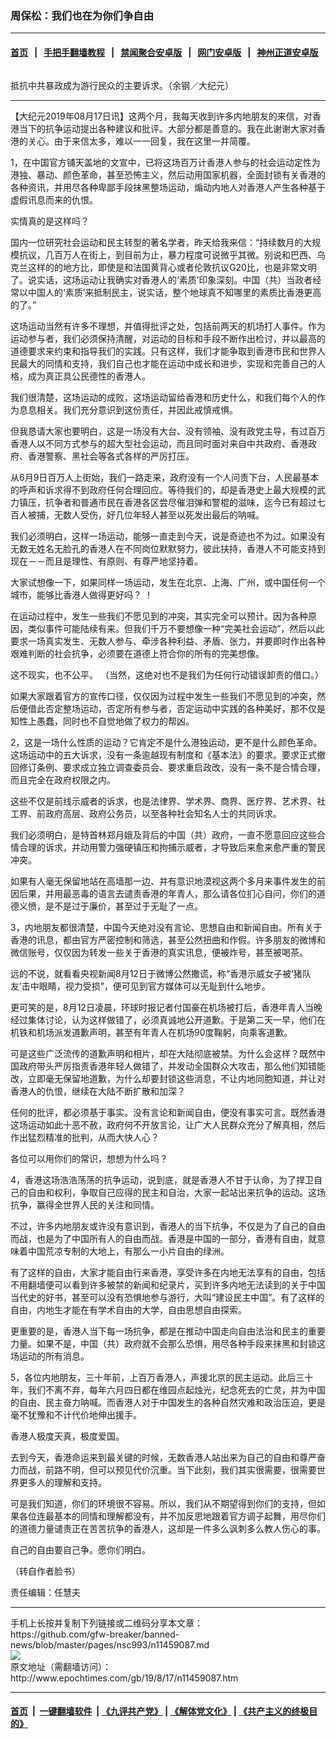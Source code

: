 ### 周保松：我们也在为你们争自由
------------------------

#### [首页](https://github.com/gfw-breaker/banned-news/blob/master/README.md) &nbsp;&nbsp;|&nbsp;&nbsp; [手把手翻墙教程](https://github.com/gfw-breaker/guides/wiki) &nbsp;&nbsp;|&nbsp;&nbsp; [禁闻聚合安卓版](https://github.com/gfw-breaker/bn-android) &nbsp;&nbsp;|&nbsp;&nbsp; [网门安卓版](https://github.com/oGate2/oGate) &nbsp;&nbsp;|&nbsp;&nbsp; [神州正道安卓版](https://github.com/SzzdOgate/update) 



<div><img alt="" class="aligncenter wp-post-image" src="http://i.epochtimes.com/assets/uploads/2019/08/DSC00976-2-600x400.jpg"/>
<div class="red16 caption">
 <p>
  抵抗中共暴政成为游行民众的主要诉求。（余钢／大纪元）
 </p>
</div>
</div><hr/><div><p>
 【大纪元2019年08月17日讯】这两个月，我每天收到许多内地朋友的来信，对香港当下的抗争运动提出各种建议和批评。大部分都是善意的。我在此谢谢大家对香港的关心。由于来信太多，难以一一回复，我在这里一并简覆。
</p>
<p>
 1，在中国官方铺天盖地的文宣中，已将这场百万计香港人参与的社会运动定性为港独、暴动、颜色革命，甚至恐怖主义，然后动用国家机器，全面封锁有关香港的各种资讯，并用尽各种卑鄙手段抹黑整场运动，煽动内地人对香港人产生各种基于虚假讯息而来的仇恨。
</p>
<p>
 实情真的是这样吗？
</p>
<p>
 国内一位研究社会运动和民主转型的著名学者，昨天给我来信：“持续数月的大规模抗议，几百万人在街上，到目前为止，暴力程度可说微乎其微。别说和巴西、乌克兰这样的的地方比，即使是和法国黄背心或者伦敦抗议G20比，也是非常文明了。说实话，这场运动让我确实对香港人的‘素质’印象深刻。中国（共）当政者经常以中国人的‘素质’来抵制民主，说实话，整个地球真不知哪里的素质比香港更高的了。”
</p>
<p>
 这场运动当然有许多不理想，并值得批评之处，包括前两天的机场打人事件。作为运动参与者，我们必须保持清醒，对运动的目标和手段不断作出检讨，并以最高的道德要求来约束和指导我们的实践。只有这样，我们才能争取到香港市民和世界人民最大的同情和支持，我们自己也才能在运动中成长和进步，实现和完善自己的人格，成为真正具公民德性的香港人。
</p>
<p>
 我们很清楚，这场运动的成败，这场运动留给香港和历史什么，和我们每个人的作为息息相关。我们充分意识到这份责任，并因此戒慎戒惧。
</p>
<p>
 但我恳请大家也要明白，这是一场没有大台、没有领袖、没有政党主导，有过百万香港人以不同方式参与的超大型社会运动，而且同时面对来自中共政府、香港政府、香港警察、黑社会等各式各样的严厉打压。
</p>
<p>
 从6月9日百万人上街始，我们一路走来，政府没有一个人问责下台，人民最基本的呼声和诉求得不到政府任何合理回应。等待我们的，却是香港史上最大规模的武力镇压，抗争者和普通市民在香港各区尝尽催泪弹和警棍的滋味，迄今已有超过七百人被捕，无数人受伤，好几位年轻人甚至以死发出最后的呐喊。
</p>
<p>
 我们必须明白，这样一场运动，能够一直走到今天，说是奇迹也不为过。如果没有无数无姓名无脸孔的香港人在不同岗位默默努力，彼此扶持，香港人不可能支持到现在－－而且是理性、有原则、有尊严地坚持着。
</p>
<p>
 大家试想像一下，如果同样一场运动，发生在北京、上海、广州，或中国任何一个城市，能够比香港人做得更好吗？ ！
</p>
<p>
 在运动过程中，发生一些我们不愿见到的冲突，其实完全可以预计。因为各种原因，类似事件可能陆续有来。但我们千万不要想像一种“完美社会运动”，然后以此要求一场真实发生、无数人参与、牵涉各种利益、矛盾、张力，并要即时作出各种艰难判断的社会抗争，必须要在道德上符合你的所有的完美想像。
</p>
<p>
 这不现实，也不公平。 （当然，这绝对也不是我们为任何行动错误卸责的借口。）
</p>
<p>
 如果大家跟着官方的宣传口径，仅仅因为过程中发生一些我们不愿见到的冲突，然后便借此否定整场运动，否定所有参与者，否定运动中实践的各种美好，那不仅是知性上愚蠢，同时也不自觉地做了权力的帮凶。
</p>
<p>
 2，这是一场什么性质的运动？它肯定不是什么港独运动，更不是什么颜色革命。这场运动中的五大诉求，没有一条逾越现有制度和《基本法》的要求。要求正式撤回修订条例、要求成立独立调查委员会、要求重启政改，没有一条不是合情合理，而且完全在政府权限之内。
</p>
<p>
 这些不仅是前线示威者的诉求，也是法律界、学术界、商界、医疗界、艺术界、社工界、前政府高层、政府公务员，以至各种社会知名人士的共同诉求。
</p>
<p>
 我们必须明白，是特首林郑月娥及背后的中国（共）政府，一直不愿意回应这些合情合理的诉求，并动用警力强硬镇压和拘捕示威者，才导致后来愈来愈严重的警民冲突。
</p>
<p>
 如果有人毫无保留地站在高墙那一边、并有意识地漠视这两个多月来事件发生的前因后果，并用最恶毒的语言去谴责香港的年青人，那么请各位扪心自问，你们的道德义愤，是不是过于廉价，甚至过于无耻了一点。
</p>
<p>
 3，内地朋友都很清楚，中国今天绝对没有言论、思想自由和新闻自由。所有关于香港的讯息，都由官方严密控制和筛选，甚至公然扭曲和作假。许多朋友的微博和微信账号，仅仅因为转发一些关于香港的真实讯息，便被炸号，甚至被喝茶。
</p>
<p>
 远的不说，就看看央视新闻8月12日于微博公然撒谎，称“香港示威女子被‘猪队友’击中眼睛，视力受损”，便可见到官方媒体可以无耻到什么地步。
</p>
<p>
 更可笑的是，8月12日凌晨，环球时报记者付国豪在机场被打后，香港年青人当晚经过集体讨论，认为这样做错了，必须真诚地公开道歉。于是第二天一早，他们在机铁和机场派发道歉声明，甚至有年青人在机场90度鞠躬，向乘客道歉。
</p>
<p>
 可是这些广泛流传的道歉声明和相片，却在大陆彻底被禁。为什么会这样？既然中国政府带头严厉指责香港年轻人做错了，并发动全国群众大攻击，那么他们知错能改，立即毫无保留地道歉，为什么却要封锁这些消息，不让内地同胞知道，并让对香港人的仇恨，继续在大陆不断扩散和加深？
</p>
<p>
 任何的批评，都必须基于事实。没有言论和新闻自由，便没有事实可言。既然香港这场运动如此十恶不赦，政府何不开放言论，让广大人民群众充分了解真相，然后作出猛烈精准的批判，从而大快人心？
</p>
<p>
 各位可以用你们的常识，想想为什么吗？
</p>
<p>
 4，香港这场浩浩荡荡的抗争运动，说到底，就是香港人不甘于认命，为了捍卫自己的自由和权利，争取自己应得的民主和自治，大家一起站出来抗争的运动。这场抗争，赢得全世界人民的关注和同情。
</p>
<p>
 不过，许多内地朋友或许没有意识到，香港人的当下抗争，不仅是为了自己的自由而战，也是为了中国所有人的自由而战。香港是中国的一部分，香港有自由，就意味着中国荒凉专制的大地上，有那么一小片自由的绿洲。
</p>
<p>
 有了这样的自由，大家才能自由行来香港，享受许多在内地无法享有的自由，包括不用翻墙便可以看到许多被禁的新闻和纪录片，买到许多内地无法读到的关于中国当代史的好书，甚至可以没有恐惧地参与游行，大叫“建设民主中国”。有了这样的自由，内地生才能在有学术自由的大学，自由思想自由探索。
</p>
<p>
 更重要的是，香港人当下每一场抗争，都是在推动中国走向自由法治和民主的重要力量。如果不是，中国（共）政府就不会那么恐惧，用尽各种手段来抹黑和封锁这场运动的所有消息。
</p>
<p>
 5，各位内地朋友，三十年前，上百万香港人，声援北京的民主运动。此后三十年，我们不离不弃，每年六月四日都在维园点起烛光，纪念死去的亡灵，并为中国的自由、民主奋力呐喊。而香港人对于中国发生的各种自然灾难和政治压迫，更是毫不犹豫和不计代价地伸出援手。
</p>
<p>
 香港人极度天真，极度爱国。
</p>
<p>
 去到今天，香港命运来到最关键的时候，无数香港人站出来为自己的自由和尊严奋力而战，前路不明，但可以预见代价沉重。当下此刻，我们其实很需要，很需要世界更多人的理解和支持。
</p>
<p>
 可是我们知道，你们的环境很不容易。所以，我们从不期望得到你们的支持，但如果各位连最基本的同情和理解都没有，并不加反思地跟着官方调子起舞，用尽你们的道德力量谴责正在苦苦抗争的香港人，这却是一件多么讽刺多么教人伤心的事。
</p>
<p>
 自己的自由要自己争。愿你们明白。
</p>
<p>
 （转自作者脸书）
</p>
<p>
 责任编辑：任慧夫
</p>
</div>
<hr/>
手机上长按并复制下列链接或二维码分享本文章：<br/>
https://github.com/gfw-breaker/banned-news/blob/master/pages/nsc993/n11459087.md <br/>
<a href='https://github.com/gfw-breaker/banned-news/blob/master/pages/nsc993/n11459087.md'><img src='https://github.com/gfw-breaker/banned-news/blob/master/pages/nsc993/n11459087.md.png'/></a> <br/>
原文地址（需翻墙访问）：http://www.epochtimes.com/gb/19/8/17/n11459087.htm


------------------------
#### [首页](https://github.com/gfw-breaker/banned-news/blob/master/README.md) &nbsp;|&nbsp; [一键翻墙软件](https://github.com/gfw-breaker/nogfw/blob/master/README.md) &nbsp;| [《九评共产党》](https://github.com/gfw-breaker/9ping.md/blob/master/README.md#九评之一评共产党是什么) | [《解体党文化》](https://github.com/gfw-breaker/jtdwh.md/blob/master/README.md) | [《共产主义的终极目的》](https://github.com/gfw-breaker/gczydzjmd.md/blob/master/README.md)


<img src='http://gfw-breaker.win/banned-news/pages/nsc993/n11459087.md' width='0px' height='0px'/>